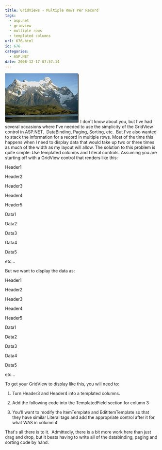 ```yaml
---
title: GridViews - Multiple Rows Per Record
tags:
  - asp.net
  - gridview
  - multiple rows
  - templated columns
url: 676.html
id: 676
categories:
  - ASP.NET
date: 2008-12-17 07:57:14
---
```


![G04B0069](/uploads/2008/12/g04b0069.jpg) I don't know about you, but I've had several occasions where I've needed to use the simplicity of the GridView control in ASP.NET.  DataBinding, Paging, Sorting, etc.  But I've also wanted to stack the information for a record in multiple rows. Most of the time this happens when I need to display data that would take up two or three times as much of the width as my layout will allow. The solution to this problem is quite simple: Use templated columns and Literal controls.  Assuming you are starting off with a GridView control that renders like this:

Header1

Header2

Header3

Header4

Header5

Data1

Data2

Data3

Data4

Data5

etc...

But we want to display the data as:

Header1

Header2

Header3

Header4

Header5

Data1

Data2

Data3

Data4

Data5

etc...

To get your GridView to display like this, you will need to:

1.  Turn Header3 and Header4 into a templated columns.
2.  Add the following code into the TemplatedField section for column 3
    
    <HeaderTemplate>
       <asp:Label ID="Label3" runat="server" Text="Header3"></asp:Label>
       <asp:Literal ID="Literal1" runat="server" Text="&lt;/td&gt;&lt;/tr&gt;&lt;tr&gt;&lt;td colspan=&quot;2&quot;&gt;"></asp:Literal>
       <asp:Label ID="Label4" runat="server" Text="Header4"></asp:Label>
    </HeaderTemplate> 
    
3.  You'll want to modify the ItemTemplate and EditItemTemplate so that they have similar Literal tags and add the appropriate control after it for what WAS in column 4.

That's all there is to it.  Admittedly, there is a bit more work here than just drag and drop, but it beats having to write all of the databinding, paging and sorting code by hand.
